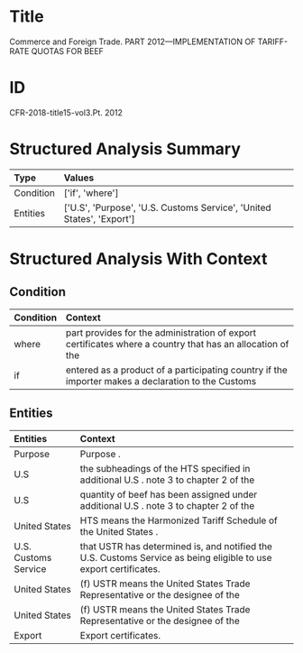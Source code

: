 # Title

 Commerce and Foreign Trade. PART 2012—IMPLEMENTATION OF TARIFF-RATE QUOTAS FOR BEEF


# ID

 CFR-2018-title15-vol3.Pt. 2012


# Structured Analysis Summary

| Type      | Values                                                                |
|:----------|:----------------------------------------------------------------------|
| Condition | ['if', 'where']                                                       |
| Entities  | ['U.S', 'Purpose', 'U.S. Customs Service', 'United States', 'Export'] |


# Structured Analysis With Context

 


## Condition

| Condition   | Context                                                                                                   |
|:------------|:----------------------------------------------------------------------------------------------------------|
| where       | part provides for the administration of export certificates where a country that has an allocation of the |
| if          | entered as a product of a participating country if the importer makes a declaration to the Customs        |


## Entities

| Entities             | Context                                                                                                           |
|:---------------------|:------------------------------------------------------------------------------------------------------------------|
| Purpose              | Purpose .                                                                                                         |
| U.S                  | the subheadings of the HTS specified in additional U.S . note 3 to chapter 2 of the                               |
| U.S                  | quantity of beef has been assigned under additional U.S . note 3 to chapter 2 of the                              |
| United States        | HTS means the Harmonized Tariff Schedule of the United States .                                                   |
| U.S. Customs Service | that USTR has determined is, and notified the U.S. Customs Service  as being eligible to use export certificates. |
| United States        | (f) USTR means the  United States  Trade Representative or the designee of the                                    |
| United States        | (f) USTR means the  United States  Trade Representative or the designee of the                                    |
| Export               | Export  certificates.                                                                                             |


